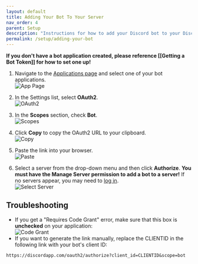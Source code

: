 ```yaml
---
layout: default
title: Adding Your Bot To Your Server
nav_order: 4
parent: Setup
description: "Instructions for how to add your Discord bot to your Discord server"
permalink: /setup/adding-your-bot
---
```


**If you don't have a bot application created, please reference [[Getting a Bot Token]] for how to set one up!**

1. Navigate to the [Applications page](https://discordapp.com/developers/applications) and select one of your bot applications.  
![App Page](https://i.imgur.com/Uo1si8f.png)

2. In the Settings list, select **OAuth2**.  
![OAuth2](https://i.imgur.com/SLHu8Ax.png)

3. In the **Scopes** section, check **Bot**.  
![Scopes](https://i.imgur.com/V0JnmIu.png)

4. Click **Copy** to copy the OAuth2 URL to your clipboard.  
![Copy](https://i.imgur.com/OWxYMxM.png)

5. Paste the link into your browser.  
![Paste](https://i.imgur.com/vprVIgc.png)

6. Select a server from the drop-down menu and then click **Authorize**. **You must have the Manage Server permission to add a bot to a server!** If no servers appear, you may need to [log in](https://discordapp.com/login).  
![Select Server](https://i.imgur.com/gE2nULG.png)


## Troubleshooting
* If you get a "Requires Code Grant" error, make sure that this box is **unchecked** on your application: <br>![Code Grant](http://i.imgur.com/5uOq0Ad.png)
* If you want to generate the link manually, replace the CLIENTID in the following link with your bot's client ID:
```
https://discordapp.com/oauth2/authorize?client_id=CLIENTID&scope=bot
```